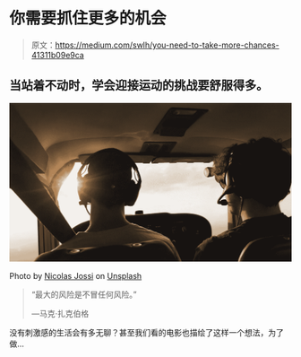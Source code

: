 # 你需要抓住更多的机会

> 原文：<https://medium.com/swlh/you-need-to-take-more-chances-41311b09e9ca>

## 当站着不动时，学会迎接运动的挑战要舒服得多。

![](img/d6a04a13172dd6423acf3091eb0afdc5.png)

Photo by [Nicolas Jossi](https://unsplash.com/photos/ERUiIwjIf3Q?utm_source=unsplash&utm_medium=referral&utm_content=creditCopyText) on [Unsplash](https://unsplash.com/search/photos/compass?utm_source=unsplash&utm_medium=referral&utm_content=creditCopyText)

> “最大的风险是不冒任何风险。”
> 
> —马克·扎克伯格

没有刺激感的生活会有多无聊？甚至我们看的电影也描绘了这样一个想法，为了做…